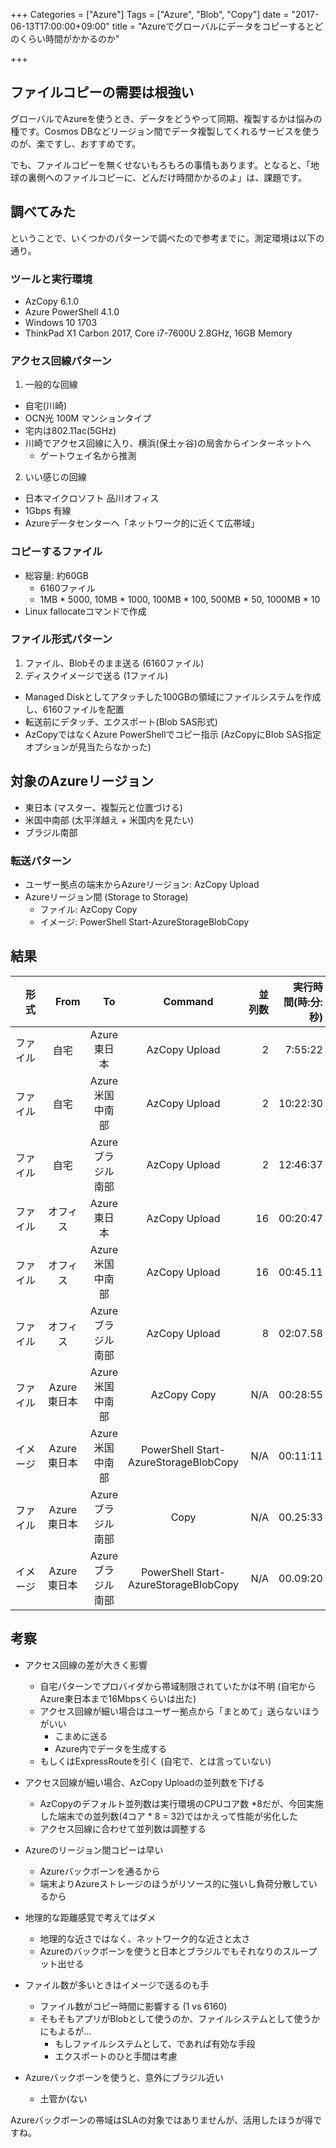 +++
Categories = ["Azure"]
Tags = ["Azure", "Blob", "Copy"]
date = "2017-06-13T17:00:00+09:00"
title = "Azureでグローバルにデータをコピーするとどのくらい時間がかかるのか"

+++

## ファイルコピーの需要は根強い
グローバルでAzureを使うとき、データをどうやって同期、複製するかは悩みの種です。Cosmos DBなどリージョン間でデータ複製してくれるサービスを使うのが、楽ですし、おすすめです。

でも、ファイルコピーを無くせないもろもろの事情もあります。となると、「地球の裏側へのファイルコピーに、どんだけ時間かかるのよ」は、課題です。

## 調べてみた
ということで、いくつかのパターンで調べたので参考までに。測定環境は以下の通り。

### ツールと実行環境
* AzCopy 6.1.0
* Azure PowerShell 4.1.0
* Windows 10 1703
* ThinkPad X1 Carbon 2017, Core i7-7600U 2.8GHz, 16GB Memory

### アクセス回線パターン
1. 一般的な回線
* 自宅(川崎)
* OCN光 100M マンションタイプ
* 宅内は802.11ac(5GHz)
* 川崎でアクセス回線に入り、横浜(保土ヶ谷)の局舎からインターネットへ
  * ゲートウェイ名から推測

2. いい感じの回線
* 日本マイクロソフト 品川オフィス
* 1Gbps 有線
* Azureデータセンターへ「ネットワーク的に近くて広帯域」

### コピーするファイル
* 総容量: 約60GB
  * 6160ファイル
  * 1MB * 5000, 10MB * 1000, 100MB * 100, 500MB * 50, 1000MB * 10
* Linux fallocateコマンドで作成

### ファイル形式パターン
1. ファイル、Blobそのまま送る (6160ファイル)
2. ディスクイメージで送る (1ファイル)
  * Managed Diskとしてアタッチした100GBの領域にファイルシステムを作成し、6160ファイルを配置
  * 転送前にデタッチ、エクスポート(Blob SAS形式)
  * AzCopyではなくAzure PowerShellでコピー指示 (AzCopyにBlob SAS指定オプションが見当たらなかった)

## 対象のAzureリージョン
* 東日本 (マスター、複製元と位置づける)
* 米国中南部 (太平洋越え + 米国内を見たい)
* ブラジル南部

### 転送パターン
* ユーザー拠点の端末からAzureリージョン: AzCopy Upload
* Azureリージョン間 (Storage to Storage)
  * ファイル: AzCopy Copy
  * イメージ: PowerShell Start-AzureStorageBlobCopy

## 結果

|　形式　|　From　|　To　|　Command　|　並列数　|　実行時間(時:分:秒)　|
|  -----------:  |  :-----------:  |  :------------:  |  :------------:  |  ------------:  |  ------------:  |
|ファイル|  自宅  |  Azure 東日本  |  AzCopy Upload  |2|7:55:22|
|ファイル|  自宅  |  Azure 米国中南部  |  AzCopy Upload  |2|10:22:30|
|ファイル|  自宅  |  Azure ブラジル南部  |  AzCopy Upload  |2|12:46:37|
|ファイル|  オフィス  |  Azure 東日本  |  AzCopy Upload  |16|00:20:47|
|ファイル|  オフィス  |  Azure 米国中南部  |  AzCopy Upload  |16|00:45.11|
|ファイル|  オフィス  |  Azure ブラジル南部  |  AzCopy Upload  |8|02:07.58|
|ファイル|  Azure 東日本  |  Azure 米国中南部  |  AzCopy Copy  |N/A|00:28:55|
|イメージ|  Azure 東日本  |  Azure 米国中南部  |  PowerShell Start-AzureStorageBlobCopy  |N/A|00:11:11|
|ファイル|  Azure 東日本  |  Azure ブラジル南部  |  Copy  |N/A|00.25:33|
|イメージ|  Azure 東日本  |  Azure ブラジル南部  |  PowerShell Start-AzureStorageBlobCopy  |N/A|00.09:20|

## 考察
* アクセス回線の差が大きく影響
  * 自宅パターンでプロバイダから帯域制限されていたかは不明 (自宅からAzure東日本まで16Mbpsくらいは出た)
  * アクセス回線が細い場合はユーザー拠点から「まとめて」送らないほうがいい
    * こまめに送る
    * Azure内でデータを生成する
  * もしくはExpressRouteを引く (自宅で、とは言っていない)

* アクセス回線が細い場合、AzCopy Uploadの並列数を下げる
  * AzCopyのデフォルト並列数は実行環境のCPUコア数 *8だが、今回実施した端末での並列数(4コア * 8 = 32)ではかえって性能が劣化した
  * アクセス回線に合わせて並列数は調整する

* Azureのリージョン間コピーは早い
  * Azureバックボーンを通るから
  * 端末よりAzureストレージのほうがリソース的に強いし負荷分散しているから

* 地理的な距離感覚で考えてはダメ
  * 地理的な近さではなく、ネットワーク的な近さと太さ
  * Azureのバックボーンを使うと日本とブラジルでもそれなりのスループット出せる

* ファイル数が多いときはイメージで送るのも手
  * ファイル数がコピー時間に影響する (1 vs 6160)
  * そもそもアプリがBlobとして使うのか、ファイルシステムとして使うかにもよるが...
    * もしファイルシステムとして、であれば有効な手段
    * エクスポートのひと手間は考慮

* Azureバックボーンを使うと、意外にブラジル近い
  * 土管か(ない


Azureバックボーンの帯域はSLAの対象ではありませんが、活用したほうが得ですね。